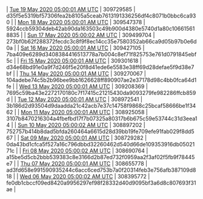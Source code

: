 | [Tue 19 May 2020 05:00:01 AM UTC]() | 309729585 | d35f5e5319bf57306fea2b8105a5ceab7613191336256df4c8071b0bbc6ca930 | 
| [Mon 18 May 2020 05:00:01 AM UTC](https://transfer.sh/y2MEk/dashninja-dbdump-20200518070001.tar.bz2) | 309547378 | 5924ccb59304deb42ab90da163503c49b900d4380e5740d1a80c106615618835 | 
| [Sun 17 May 2020 05:00:02 AM UTC]() | 309499704 | 273bf0b62f288372fecdc3c8f9f8ec14cc35e7580352ab66ca9d05b97b0e6d0a | 
| [Sat 16 May 2020 05:00:01 AM UTC]() | 309427105 | 7ba409e6289d3408384416513778a7b004c8ef71f825753e761d0791845ebf5c | 
| [Fri 15 May 2020 05:00:01 AM UTC]() | 309301618 | d34e68bd91e0a9f7d246f5e20f8d41ede6e5583e38ff69d28defae5f9d38e7bf | 
| [Thu 14 May 2020 05:00:01 AM UTC](https://transfer.sh/JmX4s/dashninja-dbdump-20200514070001.tar.bz2) | 309270067 | 104adebe74c5b2b96bee9bb1626628ff890907ae2e37178d98c4bb0fca64d1fe | 
| [Wed 13 May 2020 05:00:01 AM UTC]() | 309208369 | 7695c59ba43e2272170180c7f17415c21215430da9093279fe982286ffcb859d | 
| [Tue 12 May 2020 05:00:01 AM UTC]() | 308972541 | 3b186d2d93504d9daadda21c42acb7e37c14758f9868c25bcaf58666be1f3462 | 
| [Mon 11 May 2020 05:00:01 AM UTC](https://transfer.sh/gWPBB/dashninja-dbdump-20200511070001.tar.bz2) | 308925058 | 3107b8470216304a4fbefbd17f7b07325a80317b6b675c59e53744c31d3eea14 | 
| [Sun 10 May 2020 05:00:02 AM UTC](https://transfer.sh/3s9ta/dashninja-dbdump-20200510070002.tar.bz2) | 308897202 | 752757b414b8dad5bfda260464a6615d28d39bb19fe709efe91fab029f8dd567 | 
| [Sat 09 May 2020 05:00:01 AM UTC](https://transfer.sh/27n5D/dashninja-dbdump-20200509070001.tar.bz2) | 308729282 | 0da43bd1cfca5f527a16c796dbbd32260462d540d66de109353916db0502171c | 
| [Fri 08 May 2020 05:00:02 AM UTC](https://transfer.sh/sOKmr/dashninja-dbdump-20200508070002.tar.bz2) | 308690764 | a15be5d5cb2bbb539383c8e3166d2b87ed732f0959aa2f3af02f5fb9f78445e7 | 
| [Thu 07 May 2020 05:00:01 AM UTC](https://transfer.sh/tr6S5/dashninja-dbdump-20200507070001.tar.bz2) | 308655778 | ad3fd658e991590935244c6acc6ced753b7a0f20314feb3e756afb387109d818 | 
| [Wed 06 May 2020 05:00:02 AM UTC](https://transfer.sh/UvLC7/dashninja-dbdump-20200506070002.tar.bz2) | 308395772 | fe0db1cbccf09ed8420a9956297ef98f28332d40d9095bf3a6d8c807693f31ae | 
